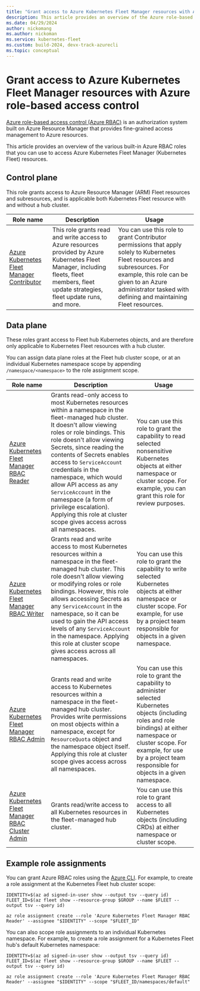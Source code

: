 ```yaml
---
title: "Grant access to Azure Kubernetes Fleet Manager resources with Azure role-based access control"
description: This article provides an overview of the Azure role-based access control roles that can be used to access Azure Kubernetes Fleet Manager resources.
ms.date: 04/29/2024
author: nickomang
ms.author: nickoman
ms.service: kubernetes-fleet
ms.custom: build-2024, devx-track-azurecli
ms.topic: conceptual
---
```


# Grant access to Azure Kubernetes Fleet Manager resources with Azure role-based access control

[Azure role-based access control (Azure RBAC)][azure-rbac-overview] is an authorization system built on Azure Resource Manager that provides fine-grained access management to Azure resources.

This article provides an overview of the various built-in Azure RBAC roles that you can use to access Azure Kubernetes Fleet Manager (Kubernetes Fleet) resources.

## Control plane

This role grants access to Azure Resource Manager (ARM) Fleet resources and subresources, and is applicable both Kubernetes Fleet resource with and without a hub cluster.

|Role name|Description|Usage|
|---------|-----------|-----|
|[Azure Kubernetes Fleet Manager Contributor][azure-rbac-fleet-manager-contributor-role]|This role grants read and write access to Azure resources provided by Azure Kubernetes Fleet Manager, including fleets, fleet members, fleet update strategies, fleet update runs, and more.|You can use this role to grant Contributor permissions that apply solely to Kubernetes Fleet resources and subresources. For example, this role can be given to an Azure administrator tasked with defining and maintaining Fleet resources.|

## Data plane

These roles grant access to Fleet hub Kubernetes objects, and are therefore only applicable to Kubernetes Fleet resources with a hub cluster.

You can assign data plane roles at the Fleet hub cluster scope, or at an individual Kubernetes namespace scope by appending `/namespace/<namespace>` to the role assignment scope.

|Role name|Description|Usage|
|---------|-----------|-----|
|[Azure Kubernetes Fleet Manager RBAC Reader][azure-rbac-fleet-manager-rbac-reader]|Grants read-only access to most Kubernetes resources within a namespace in the fleet-managed hub cluster. It doesn't allow viewing roles or role bindings. This role doesn't allow viewing Secrets, since reading the contents of Secrets enables access to `ServiceAccount` credentials in the namespace, which would allow API access as any `ServiceAccount` in the namespace (a form of privilege escalation). Applying this role at cluster scope gives access across all namespaces.|You can use this role to grant the capability to read selected nonsensitive Kubernetes objects at either namespace or cluster scope. For example, you can grant this role for review purposes.|
|[Azure Kubernetes Fleet Manager RBAC Writer][azure-rbac-fleet-manager-rbac-writer]|Grants read and write access to most Kubernetes resources within a namespace in the fleet-managed hub cluster. This role doesn't allow viewing or modifying roles or role bindings. However, this role allows accessing Secrets as any `ServiceAccount` in the namespace, so it can be used to gain the API access levels of any `ServiceAccount` in the namespace. Applying this role at cluster scope gives access across all namespaces.|You can use this role to grant the capability to write selected Kubernetes objects at either namespace or cluster scope. For example, for use by a project team responsible for objects in a given namespace.|
|[Azure Kubernetes Fleet Manager RBAC Admin][azure-rbac-fleet-manager-rbac-admin]|Grants read and write access to Kubernetes resources within a namespace in the fleet-managed hub cluster. Provides write permissions on most objects within a namespace, except for `ResourceQuota` object and the namespace object itself. Applying this role at cluster scope gives access across all namespaces.|You can use this role to grant the capability to administer selected Kubernetes objects (including roles and role bindings) at either namespace or cluster scope. For example, for use by a project team responsible for objects in a given namespace.|
|[Azure Kubernetes Fleet Manager RBAC Cluster Admin][azure-rbac-fleet-manager-rbac-cluster-admin]|Grants read/write access to all Kubernetes resources in the fleet-managed hub cluster.|You can use this role to grant access to all Kubernetes objects (including CRDs) at either namespace or cluster scope.|

## Example role assignments

You can grant Azure RBAC roles using the [Azure CLI][azure-cli-overview]. For example, to create a role assignment at the Kubernetes Fleet hub cluster scope:

```azurecli-interactive
IDENTITY=$(az ad signed-in-user show --output tsv --query id)
FLEET_ID=$(az fleet show --resource-group $GROUP --name $FLEET --output tsv --query id)

az role assignment create --role 'Azure Kubernetes Fleet Manager RBAC Reader' --assignee "$IDENTITY" --scope "$FLEET_ID"
```

You can also scope role assignments to an individual Kubernetes namespace. For example, to create a role assignment for a Kubernetes Fleet hub's default Kubernetes namespace:

```azurecli-interactive
IDENTITY=$(az ad signed-in-user show --output tsv --query id)
FLEET_ID=$(az fleet show --resource-group $GROUP --name $FLEET --output tsv --query id)

az role assignment create --role 'Azure Kubernetes Fleet Manager RBAC Reader' --assignee "$IDENTITY" --scope "$FLEET_ID/namespaces/default"
```

<!-- LINKS -->
[azure-cli-overview]: /cli/azure/what-is-azure-cli
[azure-rbac-overview]: /azure/role-based-access-control/overview
[azure-rbac-fleet-manager-contributor-role]: /azure/role-based-access-control/built-in-roles/containers#azure-kubernetes-fleet-manager-contributor-role
[azure-rbac-fleet-manager-rbac-reader]: /azure/role-based-access-control/built-in-roles/containers#azure-kubernetes-fleet-manager-rbac-reader
[azure-rbac-fleet-manager-rbac-writer]: /azure/role-based-access-control/built-in-roles/containers#azure-kubernetes-fleet-manager-rbac-writer
[azure-rbac-fleet-manager-rbac-admin]: /azure/role-based-access-control/built-in-roles/containers#azure-kubernetes-fleet-manager-rbac-admin
[azure-rbac-fleet-manager-rbac-cluster-admin]: /azure/role-based-access-control/built-in-roles/containers#azure-kubernetes-fleet-manager-rbac-cluster-admin
